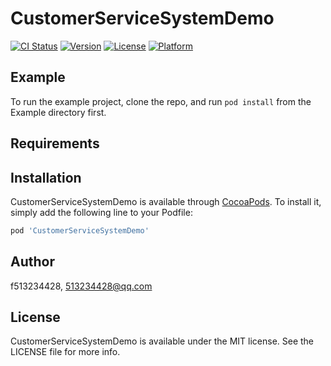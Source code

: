 # CustomerServiceSystemDemo

[![CI Status](https://img.shields.io/travis/f513234428/CustomerServiceSystemDemo.svg?style=flat)](https://travis-ci.org/f513234428/CustomerServiceSystemDemo)
[![Version](https://img.shields.io/cocoapods/v/CustomerServiceSystemDemo.svg?style=flat)](https://cocoapods.org/pods/CustomerServiceSystemDemo)
[![License](https://img.shields.io/cocoapods/l/CustomerServiceSystemDemo.svg?style=flat)](https://cocoapods.org/pods/CustomerServiceSystemDemo)
[![Platform](https://img.shields.io/cocoapods/p/CustomerServiceSystemDemo.svg?style=flat)](https://cocoapods.org/pods/CustomerServiceSystemDemo)

## Example

To run the example project, clone the repo, and run `pod install` from the Example directory first.

## Requirements

## Installation

CustomerServiceSystemDemo is available through [CocoaPods](https://cocoapods.org). To install
it, simply add the following line to your Podfile:

```ruby
pod 'CustomerServiceSystemDemo'
```

## Author

f513234428, 513234428@qq.com

## License

CustomerServiceSystemDemo is available under the MIT license. See the LICENSE file for more info.
